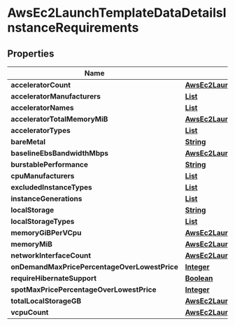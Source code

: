 

# AwsEc2LaunchTemplateDataDetailsInstanceRequirements


## Properties

| Name | Type | Description | Notes |
|------------ | ------------- | ------------- | -------------|
|**acceleratorCount** | [**AwsEc2LaunchTemplateDataInstanceRequirementsDetailsAcceleratorCount**](AwsEc2LaunchTemplateDataInstanceRequirementsDetailsAcceleratorCount.md) |  |  [optional] |
|**acceleratorManufacturers** | [**List**](List.md) |  |  [optional] |
|**acceleratorNames** | [**List**](List.md) |  |  [optional] |
|**acceleratorTotalMemoryMiB** | [**AwsEc2LaunchTemplateDataInstanceRequirementsDetailsAcceleratorTotalMemoryMiB**](AwsEc2LaunchTemplateDataInstanceRequirementsDetailsAcceleratorTotalMemoryMiB.md) |  |  [optional] |
|**acceleratorTypes** | [**List**](List.md) |  |  [optional] |
|**bareMetal** | [**String**](String.md) |  |  [optional] |
|**baselineEbsBandwidthMbps** | [**AwsEc2LaunchTemplateDataInstanceRequirementsDetailsBaselineEbsBandwidthMbps**](AwsEc2LaunchTemplateDataInstanceRequirementsDetailsBaselineEbsBandwidthMbps.md) |  |  [optional] |
|**burstablePerformance** | [**String**](String.md) |  |  [optional] |
|**cpuManufacturers** | [**List**](List.md) |  |  [optional] |
|**excludedInstanceTypes** | [**List**](List.md) |  |  [optional] |
|**instanceGenerations** | [**List**](List.md) |  |  [optional] |
|**localStorage** | [**String**](String.md) |  |  [optional] |
|**localStorageTypes** | [**List**](List.md) |  |  [optional] |
|**memoryGiBPerVCpu** | [**AwsEc2LaunchTemplateDataInstanceRequirementsDetailsMemoryGiBPerVCpu**](AwsEc2LaunchTemplateDataInstanceRequirementsDetailsMemoryGiBPerVCpu.md) |  |  [optional] |
|**memoryMiB** | [**AwsEc2LaunchTemplateDataInstanceRequirementsDetailsMemoryMiB**](AwsEc2LaunchTemplateDataInstanceRequirementsDetailsMemoryMiB.md) |  |  [optional] |
|**networkInterfaceCount** | [**AwsEc2LaunchTemplateDataInstanceRequirementsDetailsNetworkInterfaceCount**](AwsEc2LaunchTemplateDataInstanceRequirementsDetailsNetworkInterfaceCount.md) |  |  [optional] |
|**onDemandMaxPricePercentageOverLowestPrice** | [**Integer**](Integer.md) |  |  [optional] |
|**requireHibernateSupport** | [**Boolean**](Boolean.md) |  |  [optional] |
|**spotMaxPricePercentageOverLowestPrice** | [**Integer**](Integer.md) |  |  [optional] |
|**totalLocalStorageGB** | [**AwsEc2LaunchTemplateDataInstanceRequirementsDetailsTotalLocalStorageGB**](AwsEc2LaunchTemplateDataInstanceRequirementsDetailsTotalLocalStorageGB.md) |  |  [optional] |
|**vcpuCount** | [**AwsEc2LaunchTemplateDataInstanceRequirementsDetailsVCpuCount**](AwsEc2LaunchTemplateDataInstanceRequirementsDetailsVCpuCount.md) |  |  [optional] |



